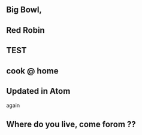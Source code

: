 ## Big Bowl,
## Red Robin
## TEST
## cook @ home
## Updated in Atom

again
## Where do you live, come forom ??
